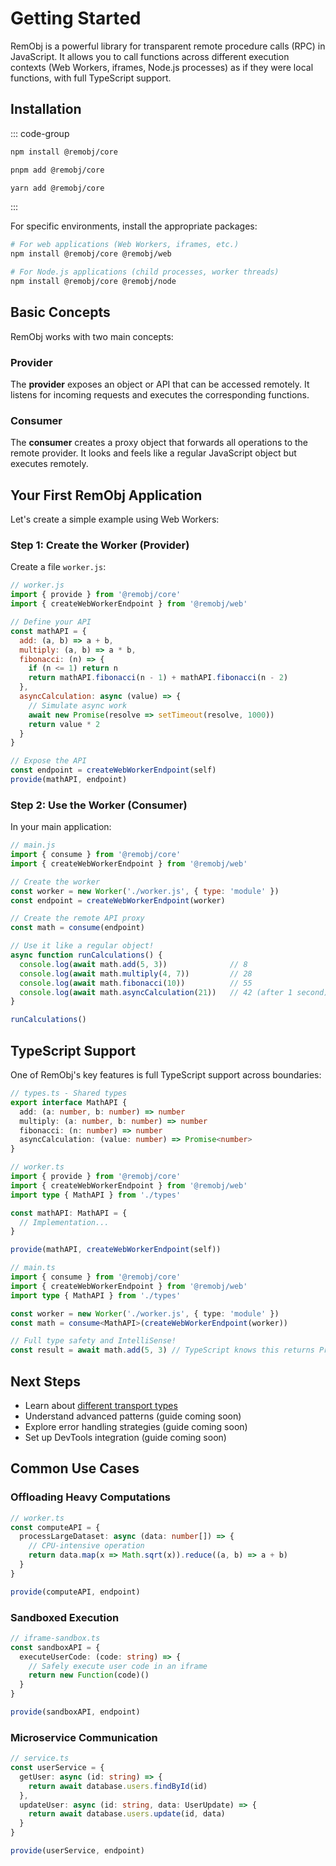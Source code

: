 # Getting Started

RemObj is a powerful library for transparent remote procedure calls (RPC) in JavaScript. It allows you to call functions across different execution contexts (Web Workers, iframes, Node.js processes) as if they were local functions, with full TypeScript support.

## Installation

::: code-group

```bash [npm]
npm install @remobj/core
```

```bash [pnpm]
pnpm add @remobj/core
```

```bash [yarn]
yarn add @remobj/core
```

:::

For specific environments, install the appropriate packages:

```bash
# For web applications (Web Workers, iframes, etc.)
npm install @remobj/core @remobj/web

# For Node.js applications (child processes, worker threads)
npm install @remobj/core @remobj/node
```

## Basic Concepts

RemObj works with two main concepts:

### Provider
The **provider** exposes an object or API that can be accessed remotely. It listens for incoming requests and executes the corresponding functions.

### Consumer
The **consumer** creates a proxy object that forwards all operations to the remote provider. It looks and feels like a regular JavaScript object but executes remotely.

## Your First RemObj Application

Let's create a simple example using Web Workers:

### Step 1: Create the Worker (Provider)

Create a file `worker.js`:

```javascript
// worker.js
import { provide } from '@remobj/core'
import { createWebWorkerEndpoint } from '@remobj/web'

// Define your API
const mathAPI = {
  add: (a, b) => a + b,
  multiply: (a, b) => a * b,
  fibonacci: (n) => {
    if (n <= 1) return n
    return mathAPI.fibonacci(n - 1) + mathAPI.fibonacci(n - 2)
  },
  asyncCalculation: async (value) => {
    // Simulate async work
    await new Promise(resolve => setTimeout(resolve, 1000))
    return value * 2
  }
}

// Expose the API
const endpoint = createWebWorkerEndpoint(self)
provide(mathAPI, endpoint)
```

### Step 2: Use the Worker (Consumer)

In your main application:

```javascript
// main.js
import { consume } from '@remobj/core'
import { createWebWorkerEndpoint } from '@remobj/web'

// Create the worker
const worker = new Worker('./worker.js', { type: 'module' })
const endpoint = createWebWorkerEndpoint(worker)

// Create the remote API proxy
const math = consume(endpoint)

// Use it like a regular object!
async function runCalculations() {
  console.log(await math.add(5, 3))              // 8
  console.log(await math.multiply(4, 7))         // 28
  console.log(await math.fibonacci(10))          // 55
  console.log(await math.asyncCalculation(21))   // 42 (after 1 second)
}

runCalculations()
```

## TypeScript Support

One of RemObj's key features is full TypeScript support across boundaries:

```typescript
// types.ts - Shared types
export interface MathAPI {
  add: (a: number, b: number) => number
  multiply: (a: number, b: number) => number
  fibonacci: (n: number) => number
  asyncCalculation: (value: number) => Promise<number>
}
```

```typescript
// worker.ts
import { provide } from '@remobj/core'
import { createWebWorkerEndpoint } from '@remobj/web'
import type { MathAPI } from './types'

const mathAPI: MathAPI = {
  // Implementation...
}

provide(mathAPI, createWebWorkerEndpoint(self))
```

```typescript
// main.ts
import { consume } from '@remobj/core'
import { createWebWorkerEndpoint } from '@remobj/web'
import type { MathAPI } from './types'

const worker = new Worker('./worker.js', { type: 'module' })
const math = consume<MathAPI>(createWebWorkerEndpoint(worker))

// Full type safety and IntelliSense!
const result = await math.add(5, 3) // TypeScript knows this returns Promise<number>
```

## Next Steps

- Learn about [different transport types](./transports)
- Understand advanced patterns (guide coming soon)
- Explore error handling strategies (guide coming soon)
- Set up DevTools integration (guide coming soon)

## Common Use Cases

### Offloading Heavy Computations

```typescript
// worker.ts
const computeAPI = {
  processLargeDataset: async (data: number[]) => {
    // CPU-intensive operation
    return data.map(x => Math.sqrt(x)).reduce((a, b) => a + b)
  }
}

provide(computeAPI, endpoint)
```

### Sandboxed Execution

```typescript
// iframe-sandbox.ts
const sandboxAPI = {
  executeUserCode: (code: string) => {
    // Safely execute user code in an iframe
    return new Function(code)()
  }
}

provide(sandboxAPI, endpoint)
```

### Microservice Communication

```typescript
// service.ts
const userService = {
  getUser: async (id: string) => {
    return await database.users.findById(id)
  },
  updateUser: async (id: string, data: UserUpdate) => {
    return await database.users.update(id, data)
  }
}

provide(userService, endpoint)
```